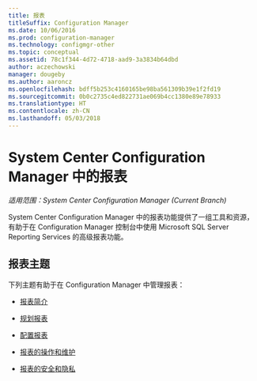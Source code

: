 ```yaml
---
title: 报表
titleSuffix: Configuration Manager
ms.date: 10/06/2016
ms.prod: configuration-manager
ms.technology: configmgr-other
ms.topic: conceptual
ms.assetid: 78c1f344-4d72-4718-aad9-3a3834b64dbd
author: aczechowski
manager: dougeby
ms.author: aaroncz
ms.openlocfilehash: bdff5b253c4160165be98ba561309b39e1f2fd19
ms.sourcegitcommit: 0b0c2735c4ed822731ae069b4cc1380e89e78933
ms.translationtype: HT
ms.contentlocale: zh-CN
ms.lasthandoff: 05/03/2018
---
```

# <a name="reporting-in-system-center-configuration-manager"></a>System Center Configuration Manager 中的报表

*适用范围：System Center Configuration Manager (Current Branch)*

System Center Configuration Manager 中的报表功能提供了一组工具和资源，有助于在 Configuration Manager 控制台中使用 Microsoft SQL Server Reporting Services 的高级报表功能。  

## <a name="reporting-topics"></a>报表主题  
 下列主题有助于在 Configuration Manager 中管理报表：  

-   [报表简介](introduction-to-reporting.md)  

-   [规划报表](planning-for-reporting.md)  

-   [配置报表](configuring-reporting.md)  

-   [报表的操作和维护](operations-and-maintenance-for-reporting.md)  

-   [报表的安全和隐私](security-and-privacy-for-reporting.md)  
